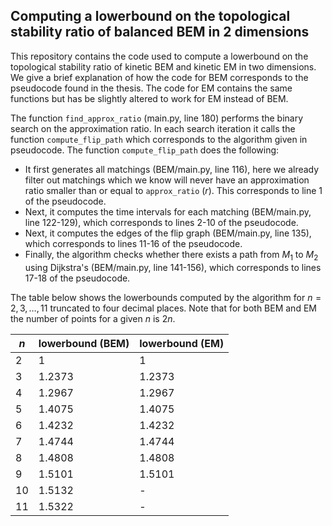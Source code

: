 ## Computing a lowerbound on the topological stability ratio of balanced BEM in 2 dimensions
This repository contains the code used to compute a lowerbound on the topological stability ratio of kinetic BEM and kinetic EM in two dimensions. We give a brief explanation of how the code for BEM corresponds to the pseudocode found in the thesis. The code for EM contains the same functions but has be slightly altered to work for EM instead of BEM.

The function `find_approx_ratio` (main.py, line 180) performs the binary search on the approximation ratio. In each search iteration it calls the function `compute_flip_path` which corresponds to the algorithm given in pseudocode. The function `compute_flip_path` does the following:
- It first generates all matchings (BEM/main.py, line 116), here we already filter out matchings which we know will never have an approximation ratio smaller than or equal to `approx_ratio` ($r$). This corresponds to line 1 of the pseudocode.
- Next, it computes the time intervals for each matching (BEM/main.py, line 122-129), which corresponds to lines 2-10 of the pseudocode.
- Next, it computes the edges of the flip graph (BEM/main.py, line 135), which corresponds to lines 11-16 of the pseudocode.
- Finally, the algorithm checks whether there exists a path from $M_1$ to $M_2$ using Dijkstra's (BEM/main.py, line 141-156), which corresponds to lines 17-18 of the pseudocode.

The table below shows the lowerbounds computed by the algorithm for $n = 2, 3, \dots, 11$ truncated to four decimal places. Note that for both BEM and EM the number of points for a given $n$ is $2n$.

| $n$ | lowerbound (BEM) | lowerbound (EM) |
|-----|------------|------------|
| 2 | 1 | 1 |
| 3 | 1.2373 | 1.2373 |
| 4 | 1.2967 | 1.2967 |
| 5 | 1.4075 | 1.4075 |
| 6 | 1.4232 | 1.4232 |
| 7 | 1.4744 | 1.4744 |
| 8 | 1.4808 | 1.4808 |
| 9 | 1.5101 | 1.5101 |
| 10 | 1.5132 | - |
| 11 | 1.5322 | - |
